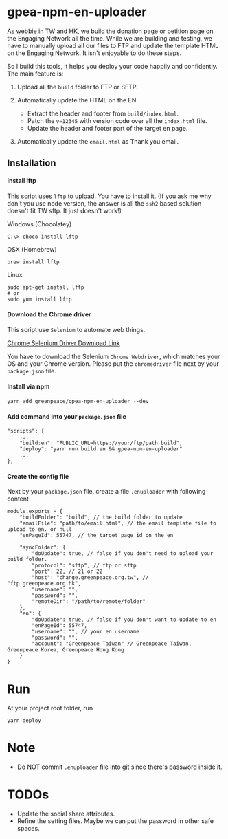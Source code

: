 
# gpea-npm-en-uploader

As webbie in TW and HK, we build the donation page or petition page on the Engaging Network all the time. While we are building and testing, we have to manually upload all our files to FTP and update the template HTML on the Engaging Network. It isn't enjoyable to do these steps.

So I build this tools, it helps you deploy your code happily and confidently. The main feature is:

1. Upload all the `build` folder to FTP or SFTP.
2. Automatically update the HTML on the EN.

	* Extract the header and footer from `build/index.html`.
	* Patch the `v=12345` with version code over all the `index.html` file.
	* Update the header and footer part of the target en page.

3. Automatically update the `email.html` as Thank you email.

## Installation


#### Install lftp

This script uses `lftp` to upload. You have to install it. (If you ask me why don't you use node version, the answer is all the `ssh2` based solution doesn't fit TW sftp. It just doesn't work!)


Windows (Chocolatey)

```
C:\> choco install lftp
```

OSX (Homebrew)
```
brew install lftp
```

Linux
```
sudo apt-get install lftp
# or
sudo yum install lftp
```

#### Download the Chrome driver

This script use `Selenium` to automate web things.

[Chrome Selenium Driver Download Link](https://www.npmjs.com/package/selenium-webdriver)

You have to download the Selenium `Chrome Webdriver`, which matches your OS and your Chrome version. Please put the `chromedriver` file next by your `package.json` file.

#### Install via npm

```
yarn add greenpeace/gpea-npm-en-uploader --dev
```

#### Add command into your `package.json` file

```
"scripts": {
	...
	"build:en": "PUBLIC_URL=https://your/ftp/path build",
	"deploy": "yarn run build:en && gpea-npm-en-uploader"
	...
},
```

#### Create the config file

Next by your `package.json` file, create a file `.enuploader` with following content

```
module.exports = {
	"buildFolder": "build", // the build folder to update
	"emailFile": "path/to/email.html", // the email template file to upload to en. or null
	"enPageId": 55747, // the target page id on the en

	"syncFolder": {
		"doUpdate": true, // false if you don't need to upload your build folder.
		"protocol": "sftp", // ftp or sftp
		"port": 22, // 21 or 22
		"host": "change.greenpeace.org.tw", // "ftp.greenpeace.org.hk",
		"username": "",
		"password": "",
		"remoteDir": "/path/to/remote/folder"
	},
	"en": {
		"doUpdate": true, // false if you don't want to update to en
		"enPageId": 55747,
		"username": "", // your en username
		"password": "",
		"account": "Greenpeace Taiwan" // Greenpeace Taiwan, Greenpeace Korea, Greenpeace Hong Kong
	}
}
```

# Run

At your project root folder, run

```
yarn deploy
```


# Note

* Do NOT commit `.enuploader` file into git since there's password inside it.

# TODOs

* Update the social share attributes.
* Refine the setting files. Maybe we can put the password in other safe spaces.
